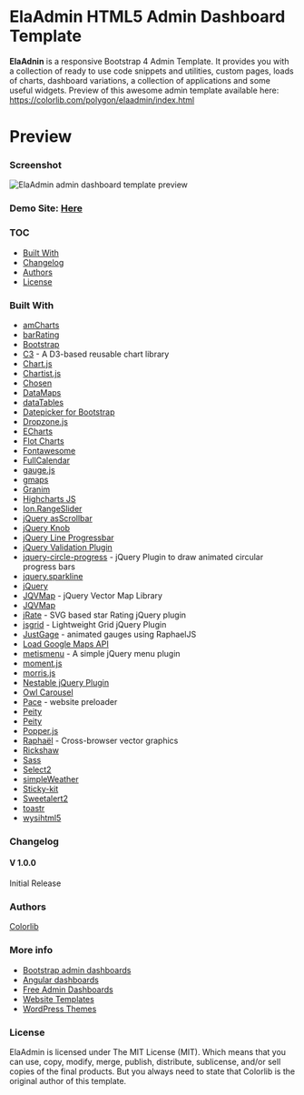 # ElaAdmin HTML5 Admin Dashboard Template

**ElaAdnin** is a responsive Bootstrap 4 Admin Template. It provides you with a collection of ready to use code snippets and utilities, custom pages, loads of charts, dashboard variations, a collection of applications and some useful widgets. Preview of this awesome admin template available here: https://colorlib.com/polygon/elaadmin/index.html

# Preview

### Screenshot

![ElaAdmin admin dashboard template preview](https://colorlib.com/wp/wp-content/uploads/sites/2/ela-admin-free-admin-panel-template.jpg)

### Demo Site: [Here](https://colorlib.com/polygon/elaadmin/index.html)

### TOC

- [Built With](#built-with)
- [Changelog](#changelog)
- [Authors](#authors)
- [License](#license)

### Built With

- [amCharts](https://www.amcharts.com/)
- [barRating](http://github.com/antennaio/jquery-bar-rating)
- [Bootstrap](http://getbootstrap.com/)
- [C3](https://github.com/c3js/c3) - A D3-based reusable chart library
- [Chart.js](http://www.chartjs.org/)
- [Chartist.js](https://gionkunz.github.io/chartist-js/)
- [Chosen](https://harvesthq.github.io/chosen/)
- [DataMaps](http://datamaps.github.io/)
- [dataTables](https://datatables.net/)
- [Datepicker for Bootstrap](https://github.com/uxsolutions/bootstrap-datepicker)
- [Dropzone.js](http://www.dropzonejs.com)
- [ECharts](https://github.com/ecomfe/echarts/)
- [Flot Charts](http://www.flotcharts.org/)
- [Fontawesome](http://fontawesome.io/)
- [FullCalendar](https://fullcalendar.io/)
- [gauge.js](http://bernii.github.io/gauge.js/)
- [gmaps](https://hpneo.github.io/gmaps/)
- [Granim](https://sarcadass.github.io/granim.js)
- [Highcharts JS](http://www.highcharts.com/)
- [Ion.RangeSlider](https://github.com/IonDen/ion.rangeSlider)
- [jQuery asScrollbar](https://github.com/amazingSurge/jquery-asScrollbar)
- [jQuery Knob](https://github.com/aterrien/jQuery-Knob)
- [jQuery Line Progressbar](https://kingrayhan.github.io/LineProgressbar/)
- [jQuery Validation Plugin](http://jqueryvalidation.org/)
- [jquery-circle-progress](http://kottenator.github.io/jquery-circle-progress/) - jQuery Plugin to draw animated circular progress bars
- [jquery.sparkline](http://omnipotent.net/jquery.sparkline/)
- [jQuery](https://jquery.com/)
- [JQVMap](https://github.com/manifestinteractive/jqvmap/) - jQuery Vector Map Library
- [JQVMap](https://jqvmap.com/)
- [jRate](https://github.com/senthilporunan/jRate) - SVG based star Rating jQuery plugin
- [jsgrid](https://github.com/tabalinas/jsgrid) - Lightweight Grid jQuery Plugin
- [JustGage](http://www.justgage.com) - animated gauges using RaphaelJS
- [Load Google Maps API](https://github.com/yuanqing/load-google-maps-api)
- [metismenu](https://github.com/onokumus/metisMenu) - A simple jQuery menu plugin
- [moment.js](https://momentjs.com)
- [morris.js](http://morrisjs.github.io/morris.js/)
- [Nestable jQuery Plugin](https://github.com/dbushell/Nestable)
- [Owl Carousel](https://github.com/OwlCarousel2/OwlCarousel2)
- [Pace](https://github.com/HubSpot/pace) - website preloader
- [Peity](http://benpickles.github.io/peity)
- [Peity](http://benpickles.github.io/peity/)
- [Popper.js](https://popper.js.org/)
- [Raphaël](https://github.com/DmitryBaranovskiy/raphael) - Cross-browser vector graphics
- [Rickshaw](https://github.com/shutterstock/rickshaw)
- [Sass](http://sass-lang.com/)
- [Select2](https://github.com/select2/select2)
- [simpleWeather](http://simpleweatherjs.com)
- [Sticky-kit](https://github.com/leafo/sticky-kit)
- [Sweetalert2](https://github.com/sweetalert2/sweetalert2)
- [toastr](https://github.com/CodeSeven/toastr)
- [wysihtml5](https://github.com/xing/wysihtml5)

### Changelog

#### V 1.0.0

Initial Release

### Authors

[Colorlib](https://colorlib.com)

### More info

- [Bootstrap admin dashboards](https://colorlib.com/wp/free-bootstrap-admin-dashboard-templates/)
- [Angular dashboards](https://colorlib.com/wp/angularjs-admin-templates/)
- [Free Admin Dashboards](https://colorlib.com/wp/free-html5-admin-dashboard-templates/)
- [Website Templates](https://colorlib.com/wp/templates/)
- [WordPress Themes](https://colorlib.com/wp/free-wordpress-themes/)

### License

ElaAdmin is licensed under The MIT License (MIT). Which means that you can use, copy, modify, merge, publish, distribute, sublicense, and/or sell copies of the final products. But you always need to state that Colorlib is the original author of this template.
